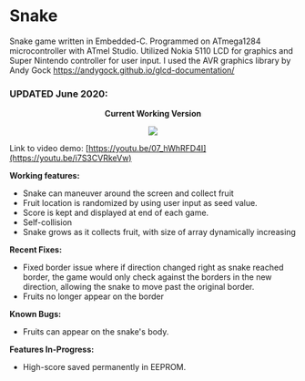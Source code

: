 # Snake
Snake game written in Embedded-C. Programmed on ATmega1284 microcontroller with ATmel Studio. 
Utilized Nokia 5110 LCD for graphics and Super Nintendo controller for user input. 
I used the AVR graphics library by Andy Gock https://andygock.github.io/glcd-documentation/

<h3><strong>UPDATED</strong> June 2020:</h3>
<p align="center"><strong>Current Working Version</strong></p>
<p align="center">
  <img src="snake_demo.gif" >
</p>

Link to video demo: [https://youtu.be/07_hWhRFD4I](https://youtu.be/i7S3CVRkeVw)

<strong>Working features:</strong>
- Snake can maneuver around the screen and collect fruit
- Fruit location is randomized by using user input as seed value.
- Score is kept and displayed at end of each game. 
- Self-collision
- Snake grows as it collects fruit, with size of array dynamically increasing

<strong>Recent Fixes:</strong>
- Fixed border issue where if direction changed right as snake reached border, the game would only check against the borders in the new direction, allowing the snake to move past the original border.
- Fruits no longer appear on the border

<strong>Known Bugs:</strong>
- Fruits can appear on the snake's body.

<strong>Features In-Progress:</strong>

- High-score saved permanently in EEPROM. 
